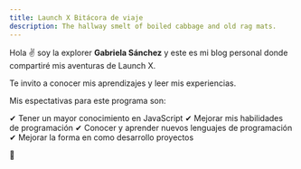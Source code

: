 ```yaml
---
title: Launch X Bitácora de viaje
description: The hallway smelt of boiled cabbage and old rag mats.
---
```


Hola ✌️  soy la explorer **Gabriela Sánchez** y este es mi blog personal donde compartiré mis aventuras de Launch X.

Te invito a conocer mis aprendizajes y leer mis experiencias.

Mis espectativas para este programa son:

✔ Tener un mayor conocimiento en JavaScript 
✔ Mejorar mis habilidades de programación
✔ Conocer y aprender nuevos lenguajes de programación 
✔ Mejorar la forma en como desarrollo proyectos

🚀
